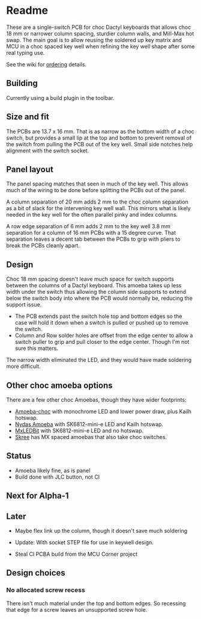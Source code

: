 # Readme

These are a single-switch PCB for choc Dactyl keyboards
  that allows choc 18 mm or narrower column spacing,
  sturdier column walls, and Mill-Max hot swap.
The main goal is
  to allow reusing the soldered up key matrix and MCU
  in a choc spaced key well
  when refining the key well shape after some real typing use.

See the wiki for [ordering]() details.

## Building

Currently using a build plugin in the toolbar.

## Size and fit

The PCBs are 13.7 x 16 mm.
That is as narrow as the bottom width of a choc switch,
  but provides a small lip at the top and bottom 
  to prevent removal of the switch from pulling the PCB out of the key well.
Small side notches help alignment with the switch socket.

## Panel layout

The panel spacing matches that seen in much of the key well.
This allows much of the wiring to be done before splitting
  the PCBs out of the panel.

A column separation of 20 mm
  adds 2 mm to the choc column separation
  as a bit of slack for the intervening key well wall.
This mirrors what is likely needed in the key well 
  for the often parallel pinky and index columns.

A row edge separation of 6 mm
  adds 2 mm to the key well 3.8 mm separation
  for a column of 16 mm PCBs with a 15 degree curve.
That separation leaves a decent tab between the PCBs
  to grip with pliers to break the PCBs cleanly apart.

## Design

Choc 18 mm spacing doesn't leave much space for switch supports
  between the columns of a Dactyl keyboard.
This amoeba takes up less width under the switch
  thus allowing the column side supports to extend below the switch body
  into where the PCB would normally be, reducing the support issue.

- The PCB extends past the switch hole top and bottom edges
  so the case will hold it down when a switch is pulled or pushed up to remove
  the switch.
- Column and Row solder holes are offset from the edge center
  to allow a switch puller to grip and pull closer to the edge center.
  Though I'm not sure this matters.

The narrow width eliminated the LED, and they would have
  made soldering more difficult.

## Other choc amoeba options

There are a few other choc Amoebas, though they have wider footprints:

- [Amoeba-choc](https://github.com/girishji/amoeba-choc)
  with monochrome LED and lower power draw, plus Kailh hotswap.
- [Nydas Amoeba](https://github.com/nydasco/nydas_keyboard_v2/tree/main/NydasAmoeba)
  with SK6812-mini-e LED and Kailh hotswap.
- [MxLEDBit](https://keycapsss.com/keyboard-parts/pcbs/173/mxledbit-single-switch-pcb-mx-choc-hot-swap-socket)
  with SK6812-mini-e LED and no hotswap.
- [Skree](https://www.skree.us) has MX spaced amoebas that also take choc switches.

## Status

- Amoeba likely fine, as is panel
- Build done with JLC button, not CI

## Next for Alpha-1




## Later

- Maybe flex link up the column, though it doesn't save much soldering

- Update: With socket STEP file for use in keywell design.
- Steal CI PCBA build from the MCU Corner project


## Design choices

### No allocated screw recess

There isn't much material under the top and bottom edges.
So recessing that edge for a screw leaves an unsupported screw hole.
